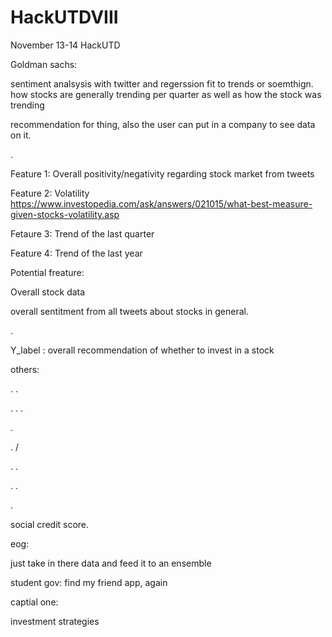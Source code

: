 # HackUTDVIII
November 13-14 HackUTD


Goldman sachs:

sentiment analsysis with twitter and regerssion fit to trends or soemthign. 
how stocks are generally trending per quarter as well as how the stock was trending

recommendation for thing, also the user can put in a company to see data on it.

.

Feature 1: Overall positivity/negativity regarding stock market from tweets

Feature 2: Volatility https://www.investopedia.com/ask/answers/021015/what-best-measure-given-stocks-volatility.asp

Fetaure 3: Trend of the last quarter

Feature 4: Trend of the last year

Potential freature:

Overall stock data

overall sentitment from all tweets about stocks in general.

.

Y_label : overall recommendation of whether to invest in a stock


others:

.
.


.
\.
.

.

.
/

.
.

.
.

.



social credit score.


eog:

just take in there data and feed it to an ensemble

student gov:
find my friend app, again


captial one:

investment strategies

